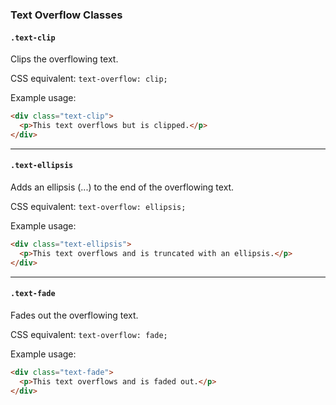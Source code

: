 ### Text Overflow Classes

#### `.text-clip`

Clips the overflowing text.

CSS equivalent: `text-overflow: clip;`

Example usage:
```html
<div class="text-clip">
  <p>This text overflows but is clipped.</p>
</div>
```

---

#### `.text-ellipsis`

Adds an ellipsis (...) to the end of the overflowing text.

CSS equivalent: `text-overflow: ellipsis;`

Example usage:
```html
<div class="text-ellipsis">
  <p>This text overflows and is truncated with an ellipsis.</p>
</div>
```

---

#### `.text-fade`

Fades out the overflowing text.

CSS equivalent: `text-overflow: fade;`

Example usage:
```html
<div class="text-fade">
  <p>This text overflows and is faded out.</p>
</div>
```